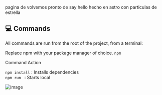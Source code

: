 pagina de volvemos pronto de say hello hecho en astro con particulas de estrella 

## 💻 Commands

All commands are run from the root of the project, from a terminal:

Replace npm with your package manager of choice. `npm`

 Command                    Action                                           

 `npm install` :             Installs dependencies                            
 `npm run `    :             Starts local      





![image](https://github.com/JosueFlores777/commig-soon-sayHello/assets/64867736/dc2de7c7-0cef-42cf-908a-79392decc6f9)
